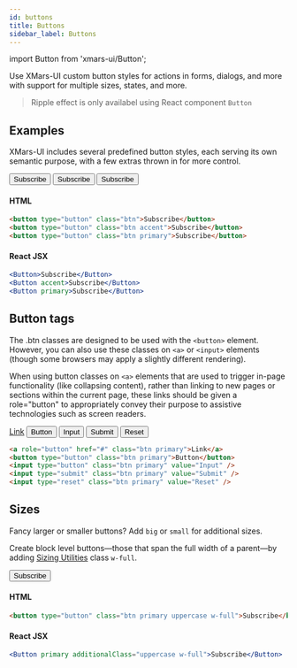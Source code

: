 ```yaml
---
id: buttons
title: Buttons
sidebar_label: Buttons
---
```


import Button from 'xmars-ui/Button';

Use XMars-UI custom button styles for actions in forms, dialogs, and more with support for multiple sizes, states, and more.

> Ripple effect is only availabel using React component `Button`

## Examples
XMars-UI includes several predefined button styles, each serving its own semantic purpose, with a few extras thrown in for more control.
<p>
    <Button>Subscribe</Button>
    <Button accent>Subscribe</Button>
    <Button primary>Subscribe</Button>
</p>

#### HTML

```html
<button type="button" class="btn">Subscribe</button>
<button type="button" class="btn accent">Subscribe</button>
<button type="button" class="btn primary">Subscribe</button>
```

#### React JSX

```jsx
<Button>Subscribe</Button>
<Button accent>Subscribe</Button>
<Button primary>Subscribe</Button>
```

## Button tags
The .btn classes are designed to be used with the `<button>` element. However, you can also use these classes on `<a>` or `<input>` elements (though some browsers may apply a slightly different rendering).

When using button classes on `<a>` elements that are used to trigger in-page functionality (like collapsing content), rather than linking to new pages or sections within the current page, these links should be given a role="button" to appropriately convey their purpose to assistive technologies such as screen readers.

<p>
    <a role="button" href="#" class="btn primary">Link</a>
    <button type="button" class="btn primary ml-1">Button</button>
    <input type="button" class="btn primary ml-1" value="Input" />
    <input type="submit" class="btn primary ml-1" value="Submit" />
    <input type="reset" class="btn primary ml-1" value="Reset" />
</p>

```html
<a role="button" href="#" class="btn primary">Link</a>
<button type="button" class="btn primary">Button</button>
<input type="button" class="btn primary" value="Input" />
<input type="submit" class="btn primary" value="Submit" />
<input type="reset" class="btn primary" value="Reset" />
```

## Sizes
Fancy larger or smaller buttons? Add `big` or `small` for additional sizes.

Create block level buttons—those that span the full width of a parent—by adding [Sizing Utilities]() class `w-full`.

<p>
    <button type="button" class="btn primary uppercase w-full">Subscribe</button>
</p>

#### HTML
```html
<button type="button" class="btn primary uppercase w-full">Subscribe</button>
```

#### React JSX
```jsx
<Button primary additionalClass="uppercase w-full">Subscribe</Button>
```